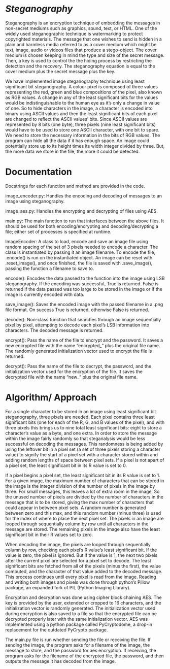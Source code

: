 # *Steganography*

Steganography is an encryption technique of embedding the messages in non-secret mediums such as graphics, sound, text, or HTML. One of the widely used steganographic technique is watermarking to protect copyrighted materials. The message that one wishes to send is hidden in a plain and harmless media referred to as a cover medium which might be text, image, audio or videos files that produce a stego-object. The cover medium is chosen keeping in mind the type and size of the secret message. Then, a key is used to control the the hiding process by restricting the detection and the recovery. The steganography equation is equal to the cover medium plus the secret message plus the key. 

We have implemented image steganography technique using least significant bit steganography. A colour pixel is composed of three values representing the red, green and blue compositions of the pixel, also known as RGB values. A change in any of the least significant bits for the values would be indistinguishable to the human eye as it’s only a change in value of one. So to hide characters in the image, a character is encoded into binary using ASCII values and then the least significant bits of each pixel are changed to reflect the ASCII values’ bits. Since ASCII values are represented by 8 bits (one byte), three pixels (nine least significant bits) would have to be used to store one ASCII character, with one bit to spare. We need to store the necessary information in the bits of RGB values. The program can hide all the data if it has enough space. An image could potentially store up to its height times its width integer divided by three. But, the more data we store in the file, the more it could be detected.

# Documentation
Docstrings for each function and method are provided in the code.

image_encoder.py: Handles the encoding and decoding of messages to an image using steganography.

image_aes.py: Handles the encrypting and decrypting of files using AES.

main.py: The main function to run that interfaces between the above files. It should be used for both encoding/encrypting and decoding/decrypting a file; either set of processes is specified at runtime.

ImageEncoder: A class to load, encode and save an image file using random spacing of the set of 3 pixels needed to encode a character. The class is instantiated by passing it an image filename. To encode the file, .encode() is run on the instantiated object. An image can be reset with .reset_image(), and once finished, the file is saved with .save_image(), passing the function a filename to save to.

encode(): Encodes the data passed to the function into the image using LSB steganography. If the encoding was successful, True is returned. False is returned if the data passed was too large to be stored in the image or if the image is currently encoded with data. 

save_image(): Saves the encoded image with the passed filename in a .png file format. On success True is returned, otherwise False is returned.

decode(): Non-class function that searches through an image sequentially pixel by pixel, attempting to decode each pixel’s LSB information into characters. The decoded message is returned.

encrypt(): Pass the name of the file to encrypt and the password. It saves a new encrypted file with the name “encrypted_” plus the original file name. The randomly generated initialization vector used to encrypt the file is returned.

decrypt(): Pass the name of the file to decrypt, the password, and the initialization vector used for the encryption of the file. It saves the decrypted file with the name “new_” plus the original file name.

# Algorithm/ Approach

For a single character to be stored in an image using least significant bit steganography, three pixels are needed. Each pixel contains three least significant bits (one for each of the R, G, and B values of the pixel), and with three pixels this brings us to nine total least significant bits: eight to store a character’s value as a byte, and one extra. In order to store the message within the image fairly randomly so that steganalysis would be less successful on decoding the messages. This randomness is being added by using the leftover bit in a pixel set (a set of three pixels storing a character value) to signify the start of a pixel set with a character stored within and adding random lengths of space between pixel sets. If a pixel is not apart of a pixel set, the least significant bit in its R value is set to 0. 

If a pixel begins a pixel set, the least significant bit in its R value is set to 1. For a given image, the maximum number of characters that can be stored in the image is the integer division of the number of pixels in the image by three. For small messages, this leaves a lot of extra room in the image. So the unused number of pixels are divided by the number of characters in the message that is to be stored, giving the max number of characters that could appear in between pixel sets. A random number is generated between zero and this max, and this random number (minus three) is used for the index of where to place the next pixel set. The pixels in an image are looped through sequentially column by row until all characters in the message are stored. The remaining pixels in the image also have the least significant bit in their R values set to zero.

When decoding the image, the pixels are looped through sequentially column by row, checking each pixel’s R value’s least significant bit. If the value is zero, the pixel is ignored. But if the value is 1, the next two pixels after the current pixel are selected for a pixel set to decode. The least significant bits are fetched from all of the pixels (minus the first), the value computed, and the character of that value added to the decoded message. This process continues until every pixel is read from the image. Reading and writing both images and pixels was done through python’s Pillow package, an expanded fork of PIL (Python Imaging Library).

Encryption and decryption was done using cipher block chaining AES. The key is provided by the user, extended or cropped to 16 characters, and the initialization vector is randomly generated. The initialization vector used during encryption is also saved to a file so that the encrypted file can be decrypted properly later with the same initialization vector. AES was implemented using a python package called PyCryptodome, a drop-in replacement for the outdated PyCrypto package. 

The main.py file is run whether sending the file or receiving the file. If sending the image, the program asks for a filename of the image, the message to store, and the password for aes encryption. If receiving, the program asks for the filename of the encrypted file, the password, and then outputs the message it has decoded from the image.
